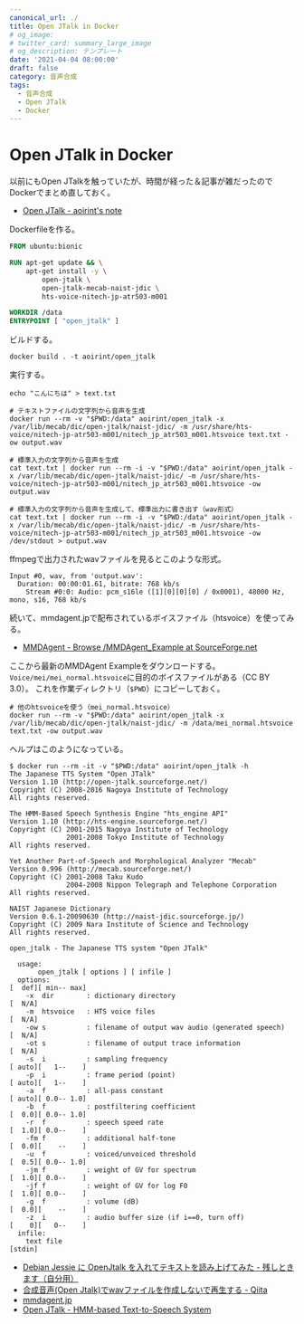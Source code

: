 ```yaml
---
canonical_url: ./
title: Open JTalk in Docker
# og_image:
# twitter_card: summary_large_image
# og_description: テンプレート
date: '2021-04-04 08:00:00'
draft: false
category: 音声合成
tags:
  - 音声合成
  - Open JTalk
  - Docker
---
```


# Open JTalk in Docker

以前にもOpen JTalkを触っていたが、時間が経った＆記事が雑だったのでDockerでまとめ直しておく。

- [Open JTalk - aoirint's note](https://aoirint.hatenablog.com/entry/2019/05/25/080329)

Dockerfileを作る。

```dockerfile
FROM ubuntu:bionic

RUN apt-get update && \
    apt-get install -y \
        open-jtalk \
        open-jtalk-mecab-naist-jdic \
        hts-voice-nitech-jp-atr503-m001

WORKDIR /data
ENTRYPOINT [ "open_jtalk" ]
```

ビルドする。

```shell
docker build . -t aoirint/open_jtalk
```

実行する。
```shell
echo "こんにちは" > text.txt

# テキストファイルの文字列から音声を生成
docker run --rm -v "$PWD:/data" aoirint/open_jtalk -x /var/lib/mecab/dic/open-jtalk/naist-jdic/ -m /usr/share/hts-voice/nitech-jp-atr503-m001/nitech_jp_atr503_m001.htsvoice text.txt -ow output.wav

# 標準入力の文字列から音声を生成
cat text.txt | docker run --rm -i -v "$PWD:/data" aoirint/open_jtalk -x /var/lib/mecab/dic/open-jtalk/naist-jdic/ -m /usr/share/hts-voice/nitech-jp-atr503-m001/nitech_jp_atr503_m001.htsvoice -ow output.wav

# 標準入力の文字列から音声を生成して、標準出力に書き出す（wav形式）
cat text.txt | docker run --rm -i -v "$PWD:/data" aoirint/open_jtalk -x /var/lib/mecab/dic/open-jtalk/naist-jdic/ -m /usr/share/hts-voice/nitech-jp-atr503-m001/nitech_jp_atr503_m001.htsvoice -ow /dev/stdout > output.wav
```

ffmpegで出力されたwavファイルを見るとこのような形式。

```
Input #0, wav, from 'output.wav':
  Duration: 00:00:01.61, bitrate: 768 kb/s
    Stream #0:0: Audio: pcm_s16le ([1][0][0][0] / 0x0001), 48000 Hz, mono, s16, 768 kb/s
```

続いて、mmdagent.jpで配布されているボイスファイル（htsvoice）を使ってみる。

- [MMDAgent - Browse /MMDAgent_Example at SourceForge.net](https://sourceforge.net/projects/mmdagent/files/MMDAgent_Example/)

ここから最新のMMDAgent Exampleをダウンロードする。
`Voice/mei/mei_normal.htsvoice`に目的のボイスファイルがある（CC BY 3.0）。
これを作業ディレクトリ（`$PWD`）にコピーしておく。

```shell
# 他のhtsvoiceを使う（mei_normal.htsvoice）
docker run --rm -v "$PWD:/data" aoirint/open_jtalk -x /var/lib/mecab/dic/open-jtalk/naist-jdic/ -m /data/mei_normal.htsvoice text.txt -ow output.wav
```


ヘルプはこのようになっている。

```shell
$ docker run --rm -it -v "$PWD:/data" aoirint/open_jtalk -h
The Japanese TTS System "Open JTalk"
Version 1.10 (http://open-jtalk.sourceforge.net/)
Copyright (C) 2008-2016 Nagoya Institute of Technology
All rights reserved.

The HMM-Based Speech Synthesis Engine "hts_engine API"
Version 1.10 (http://hts-engine.sourceforge.net/)
Copyright (C) 2001-2015 Nagoya Institute of Technology
              2001-2008 Tokyo Institute of Technology
All rights reserved.

Yet Another Part-of-Speech and Morphological Analyzer "Mecab"
Version 0.996 (http://mecab.sourceforge.net/)
Copyright (C) 2001-2008 Taku Kudo
              2004-2008 Nippon Telegraph and Telephone Corporation
All rights reserved.

NAIST Japanese Dictionary
Version 0.6.1-20090630 (http://naist-jdic.sourceforge.jp/)
Copyright (C) 2009 Nara Institute of Science and Technology
All rights reserved.

open_jtalk - The Japanese TTS system "Open JTalk"

  usage:
       open_jtalk [ options ] [ infile ] 
  options:                                                                   [  def][ min-- max]
    -x  dir        : dictionary directory                                    [  N/A]
    -m  htsvoice   : HTS voice files                                         [  N/A]
    -ow s          : filename of output wav audio (generated speech)         [  N/A]
    -ot s          : filename of output trace information                    [  N/A]
    -s  i          : sampling frequency                                      [ auto][   1--    ]
    -p  i          : frame period (point)                                    [ auto][   1--    ]
    -a  f          : all-pass constant                                       [ auto][ 0.0-- 1.0]
    -b  f          : postfiltering coefficient                               [  0.0][ 0.0-- 1.0]
    -r  f          : speech speed rate                                       [  1.0][ 0.0--    ]
    -fm f          : additional half-tone                                    [  0.0][    --    ]
    -u  f          : voiced/unvoiced threshold                               [  0.5][ 0.0-- 1.0]
    -jm f          : weight of GV for spectrum                               [  1.0][ 0.0--    ]
    -jf f          : weight of GV for log F0                                 [  1.0][ 0.0--    ]
    -g  f          : volume (dB)                                             [  0.0][    --    ]
    -z  i          : audio buffer size (if i==0, turn off)                   [    0][   0--    ]
  infile:
    text file                                                                [stdin]
```

- [Debian Jessie に OpenJtalk を入れてテキストを読み上げてみた - 残しときます（自分用）](http://namotch.hatenablog.com/entry/2015/06/25/225000)
- [合成音声(Open Jtalk)でwavファイルを作成しないで再生する - Qiita](https://qiita.com/sukesuke/items/be2a4562bd809ccc0fab)
- [mmdagent.jp](http://www.mmdagent.jp/)
- [Open JTalk - HMM-based Text-to-Speech System](http://open-jtalk.sp.nitech.ac.jp/index.php)
